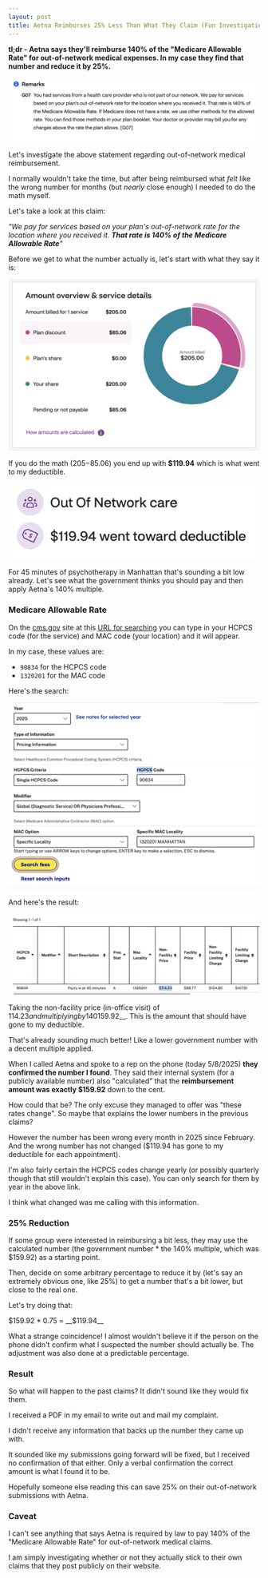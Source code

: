 ```yaml
---
layout: post
title: Aetna Reimburses 25% Less Than What They Claim (Fun Investigation)
---
```


__tl;dr - Aetna says they'll reimburse 140% of the "Medicare Allowable Rate" for out-of-network medical expenses. In my case they find that number and reduce it by 25%.__

![img](/img/140-claim.png)

Let's investigate the above statement regarding out-of-network medical reimbursement.

I normally wouldn't take the time, but after being reimbursed what _felt_ like the wrong number for months (but _nearly_ close enough) I needed to do the math myself.

Let's take a look at this claim:

_"We pay for services based on your plan's out-of-network rate for the location where you received it. __That rate is 140% of the Medicare Allowable Rate__"_

Before we get to what the number actually is, let's start with what they say it is:

![img](/img/aetna-breakdown.png)

If you do the math ($205-$85.06) you end up with __$119.94__ which is what went to my deductible. 

![deductible](/img/deductible.png)

For 45 minutes of psychotherapy in Manhattan that's sounding a bit low already. Let's see what the government thinks you should pay and then apply Aetna's 140% multiple.

### Medicare Allowable Rate

On the [cms.gov](https://cms.gov) site at this [URL for searching](https://www.cms.gov/medicare/physician-fee-schedule/search?Y=0&T=0&HT=0&CT=2&H1=90834&C=97&M=1) you can type in your HCPCS code (for the service) and MAC code (your location) and it will appear.

In my case, these values are:
* `90834` for the HCPCS code
* `1320201` for the MAC code

Here's the search:

![search](/img/cms-search.png)

And here's the result:

![result](/img/cms-result.png)

Taking the non-facility price (in-office visit) of $114.23 and multiplying by 140% you end up with __$159.92__. This is the amount that should have gone to my deductible.

That's already sounding much better! Like a lower government number with a decent multiple applied.

When I called Aetna and spoke to a rep on the phone (today 5/8/2025) __they confirmed the number I found__. They said their internal system (for a publicly available number) also "calculated" that the __reimbursement amount was exactly $159.92__ down to the cent. 

How could that be? The only excuse they managed to offer was "these rates change". So maybe that explains the lower numbers in the previous claims?

However the number has been wrong every month in 2025 since February. And the wrong number has not changed ($119.94 has gone to my deductible for each appointment).

I'm also fairly certain the HCPCS codes change yearly (or possibly quarterly though that still wouldn't explain this case). You can only search for them by year in the above link.

I think what changed was me calling with this information.

### 25% Reduction

If some group were interested in reimbursing a bit less, they may use the calculated number (the government number * the 140% multiple, which was $159.92) as a starting point. 

Then, decide on some arbitrary percentage to reduce it by (let's say an extremely obvious one, like 25%) to get a number that's a bit lower, but close to the real one.

Let's try doing that:

$159.92 * 0.75 = __$119.94__

What a strange coincidence! I almost wouldn't believe it if the person on the phone didn't confirm what I suspected the number should actually be. The adjustment was also done at a predictable percentage.

### Result

So what will happen to the past claims? It didn't sound like they would fix them. 

I received a PDF in my email to write out and mail my complaint.

I didn't receive any information that backs up the number they came up with.

It sounded like my submissions going forward will be fixed, but I received no confirmation of that either. Only a verbal confirmation the correct amount is what I found it to be.

Hopefully someone else reading this can save 25% on their out-of-network submissions with Aetna.

### Caveat

I can't see anything that says Aetna is required by law to pay 140% of the "Medicare Allowable Rate" for out-of-network medical claims. 

I am simply investigating whether or not they actually stick to their own claims that they post publicly on their website.